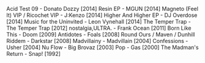 Acid Test 09 - Donato Dozzy [2014]
Resin EP - MGUN [2014]
Magneto (Feel It) VIP / Ricochet VIP - J:Kenzo [2014]
Higher And Higher EP - DJ Overdose [2014]
Music for the Uninvited - Leon Vynehall [2014]
The Temper Trap - The Temper Trap [2012]
nostalgia,ULTRA. - Frank Ocean [2011]
Born Like This - Doom [2009]
Antidotes - Foals [2008]
Round Ours / Maven / Dunhill Riddem - Darkstar [2008]
Madvillainy - Madvillain [2004]
Confessions - Usher [2004]
Nu Flow - Big Brovaz [2003]
Pop - Gas [2000]
The Madman's Return - Snap! [1992]
